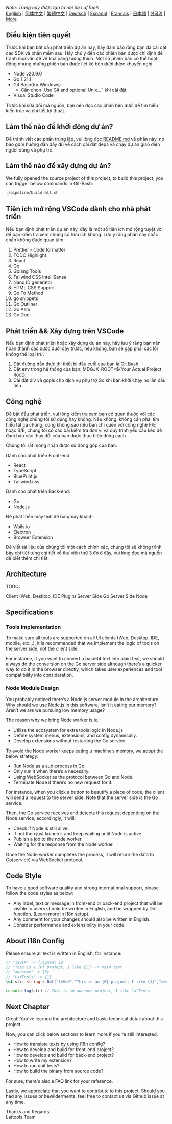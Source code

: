 <i>Note: Trang này được tạo từ nội bộ LafTools.</i> <br/> [English](/docs/en_US/CONTRIBUTION.md)  |  [简体中文](/docs/zh_CN/CONTRIBUTION.md)  |  [繁體中文](/docs/zh_HK/CONTRIBUTION.md)  |  [Deutsch](/docs/de/CONTRIBUTION.md)  |  [Español](/docs/es/CONTRIBUTION.md)  |  [Français](/docs/fr/CONTRIBUTION.md)  |  [日本語](/docs/ja/CONTRIBUTION.md)  |  [한국어](/docs/ko/CONTRIBUTION.md) | [More](/docs/) <br/>

## Điều kiện tiên quyết

Trước khi bạn bắt đầu phát triển dự án này, hãy đảm bảo rằng bạn đã cài đặt các SDK và phần mềm sau. Hãy chú ý đến các phiên bản được chỉ định để tránh mọi vấn đề về khả năng tương thích. Một số phiên bản có thể hoạt động nhưng những phiên bản được liệt kê bên dưới được khuyến nghị.

- Node v20.9.0
- Go 1.21.1
- Git Bash(for Windows)
  - Cần chọn 'Use Git and optional Unix....' khi cài đặt.
- Visual Studio Code

Trước khi sửa đổi mã nguồn, bạn nên đọc các phần bên dưới để tìm hiểu kiến ​​trúc và chi tiết kỹ thuật.

## Làm thế nào để khởi động dự án?

Để tránh viết các phần trùng lặp, vui lòng đọc [README.md](../README.md) về phần này, nó bao gồm hướng dẫn đầy đủ về cách cài đặt deps và chạy dự án giao diện người dùng và phụ trợ.

## Làm thế nào để xây dựng dự án?

We fully opened the source project of this project, to build this project, you can trigger below commands in Git-Bash:

```bash
./pipeline/build-all.sh
```

## Tiện ích mở rộng VSCode dành cho nhà phát triển

Nếu bạn định phát triển dự án này, đây là một số tiện ích mở rộng tuyệt vời để bạn kiểm tra xem chúng có hữu ích không. Lưu ý rằng phần này chắc chắn không được quan tâm.

1. Prettier - Code formatter
2. TODO Highlight
3. React
4. Go
5. Golang Tools
6. Tailwind CSS IntelliSense
7. Nano ID generator
8. HTML CSS Support
9. Go To Method
10. go snippets
11. Go Outliner
12. Go Asm
13. Go Doc

## Phát triển && Xây dựng trên VSCode

Nếu bạn định phát triển hoặc xây dựng dự án này, hãy lưu ý rằng bạn nên hoàn thành các bước dưới đây trước, nếu không, bạn sẽ gặp phải các lỗi không thể loại trừ.

1. Đặt đường dẫn thực thi thiết bị đầu cuối của bạn là Git Bash
2. Đặt env trong hệ thống của bạn: MDGJX_ROOT=${Your Actual Project Root}.
3. Cài đặt dlv và gopls cho dịch vụ phụ trợ Go khi bạn khởi chạy nó lần đầu tiên.

## Công nghệ

Để bắt đầu phát triển, vui lòng kiểm tra xem bạn có quen thuộc với các công nghệ chúng tôi sử dụng hay không. Nếu không, không cần phải tìm hiểu tất cả chúng, cũng không sao nếu bạn chỉ quen với công nghệ F/E hoặc B/E, chúng tôi có các bài kiểm tra đơn vị và quy trình yêu cầu kéo để đảm bảo các thay đổi của bạn được thực hiện đúng cách.

Chúng tôi rất mong nhận được sự đóng góp của bạn.

Dành cho phát triển Front-end:

- React
- TypeScript
- BluePrint.js
- Tailwind.css

Dành cho phát triển Back-end:

- Go
- Node.js

Để phát triển máy tính để bàn/máy khách:

- Wails.io
- Electron
- Browser Extension

Để viết tài liệu của chúng tôi một cách chính xác, chúng tôi sẽ không trình bày chi tiết từng chi tiết về thư viện thứ 3 đó ở đây, vui lòng đọc mã nguồn để biết thêm chi tiết.

## Architecture

TODO:

Client (Web, Desktop, IDE Plugin)
<interact with>
Server SIde Go
<interact with>
Server Side Node

## Specifications

### Tools Implementation

To make sure all tools are supported on all UI clients (Web, Desktop, IDE, mobile, etc…), it is recommended that we implement the logic of tools on the server side, not the client side.

For instance, if you want to convert a base64 text into plain text, we should always do the conversion on the Go server side although there’s a quicker way to do it in the browser directly, which takes user experiences and tool compatibility into consideration.

### Node Module Design

You probably noticed there’s a Node.js server module in the architecture. Why should we use Node.js in this software, isn’t it eating our memory? Aren’t we are we pursuing low memory usage?

The reason why we bring Node worker is to :

- Utilize the ecosystem for extra tools logic in Node.js
- Define system menus, extensions, and config dynamically.
- Develop extensions without restarting the Go service.

To avoid the Node worker keeps eating u machine’s memory, we adopt the below strategy:

- Run Node as a sub-process in Go.
- Only run it when there’s a necessity.
- Using WebSocket as the protocol between Go and Node.
- Terminate Node if there’s no new request for it.

For instance, when you click a button to beautify a piece of code, the client will send a request to the server side. Note that the server side is the Go service.

Then, the Go service receives and detects this request depending on the Node service, accordingly, it will:

- Check if Node is still alive.
- If not then just launch it and keep waiting until Node is active.
- Publish a job to the node worker.
- Waiting for the response from the Node worker.

Once the Node worker completes the process, it will return the data to Go(service) via WebSocket protocol.

## Code Style

To have a good software quality and strong international support, please follow the code styles as below:

- Any label, text or message in front-end or back-end project that will be visible to users should be wrriten in English, and be wrapped by Dot function. (Learn more in i18n setup).
- Any comment for your changes should also be written in English.
- Consider performance and extensibility in your code.

## About i18n Config

Please ensure all text is written in English, for instance:

```Typescript
// "leVsK" -> fragment id
// "This is a {0} project, I like {1}" -> main text
// "awesome" -> {0}
// "LafTools" -> {1}
let str: string = Dot("leVsK","This is an {0} project, I like {1}","awesome","LafTools")

console.log(str) // This is an awesome project, I like LafTools
```

## Next Chapter

Great! You’ve learned the architecture and basic technical detail about this project.

Now, you can click below sections to learn more if you’re still interested.

- How to translate texts by using i18n config?
- How to develop and build for front-end project?
- How to develop and build for back-end project?
- How to write my extension?
- How to run unit tests?
- How to build the binary from source code?

For sure, there's also a FAQ link for your reference.

Lastly, we appreciate that you want to contribute to this project. Should you had any issues or bewilderments, feel free to contact us via Github issue at any time.

Thanks and Regards,  
Laftools Team
